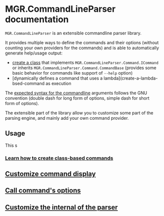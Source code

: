 # MGR.CommandLineParser documentation

`MGR.CommandLineParser` is an extensible commandline parser library.

It provides multiple ways to define the commands and their options (without counting your own providers for the commands)
and is able to automatically generate help/usage output:

- [create a class](class-based/create-class-based-command.md) that implements `MGR.CommandLineParser.Command.ICommand` or inherits `MGR.CommandLineParser.Command.CommandBase` (provides some basic behavior for commands like support of `--help` option)
- [dynamically defines a command that uses a lambda](create-a-lambda-bsed-command as execution

The [expected syntax for the commandline](syntax/index.md) arguments follows the GNU convention (double dash for long form of options, simple dash for short form of options).

The extensible part of the library allow you to customize some part of the parsing engine, and mainly add your own command provider.

## Usage

This s

### [Learn how to create class-based commands](create-class-based-command.md)
###
## [Customize command display](customize-command-display.md)
## [Call command's options](call-command-options.md)
## [Customize the internal of the parser](customize-internal-of-parser.md)